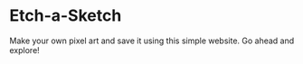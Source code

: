 # Etch-a-Sketch
Make your own pixel art and save it using this simple website. Go ahead and explore!
